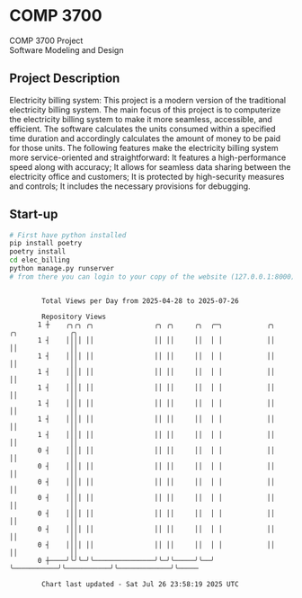 # COMP 3700
COMP 3700 Project  
Software Modeling and Design
## Project Description
Electricity billing system: This project is a modern version of the traditional electricity billing system. The main focus of this project is to computerize the electricity billing system to make it more seamless, accessible, and efficient. The software calculates the units consumed within a specified time duration and accordingly calculates the amount of money to be paid for those units. The following features make the electricity billing system more service-oriented and straightforward: It features a high-performance speed along with accuracy; It allows for seamless data sharing between the electricity office and customers; It is protected by high-security measures and controls; It includes the necessary provisions for debugging.

## Start-up
```bash
# First have python installed
pip install poetry
poetry install
cd elec_billing
python manage.py runserver
# from there you can login to your copy of the website (127.0.0.1:8000), default creds are admin/admin
```

```

        Total Views per Day from 2025-04-28 to 2025-07-26

        Repository Views
       1 ┼    ╭╮╭╮ ╭╮               ╭╮ ╭╮     ╭╮  ╭─╮           ╭╮           ╭╮             ╭╮
       1 ┤    ││││ ││               ││ ││     ││  │ │           ││           ││             ││
       1 ┤    ││││ ││               ││ ││     ││  │ │           ││           ││             ││
       1 ┤    ││││ ││               ││ ││     ││  │ │           ││           ││             ││
       1 ┤    ││││ ││               ││ ││     ││  │ │           ││           ││             ││
       1 ┤    ││││ ││               ││ ││     ││  │ │           ││           ││             ││
       1 ┤    ││││ ││               ││ ││     ││  │ │           ││           ││             ││
       1 ┤    ││││ ││               ││ ││     ││  │ │           ││           ││             ││
       0 ┤    ││││ ││               ││ ││     ││  │ │           ││           ││             ││
       0 ┤    ││││ ││               ││ ││     ││  │ │           ││           ││             ││
       0 ┤    ││││ ││               ││ ││     ││  │ │           ││           ││             ││
       0 ┤    ││││ ││               ││ ││     ││  │ │           ││           ││             ││
       0 ┤    ││││ ││               ││ ││     ││  │ │           ││           ││             ││
       0 ┤    ││││ ││               ││ ││     ││  │ │           ││           ││             ││
       0 ┤    ││││ ││               ││ ││     ││  │ │           ││           ││             ││
       0 ┼────╯╰╯╰─╯╰───────────────╯╰─╯╰─────╯╰──╯ ╰───────────╯╰───────────╯╰─────────────╯╰─────

        Chart last updated - Sat Jul 26 23:58:19 2025 UTC
        
```
